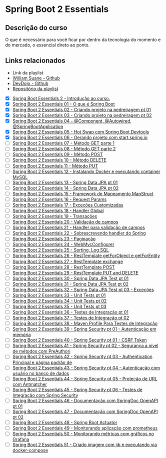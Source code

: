 # Spring Boot 2 Essentials

## Descrição do curso

O que é necessário para você ficar por dentro da tecnologia do momento e do mercado, o essencial direto ao ponto.

## Links relacionados

* Link da playlist
* [William Suane - Github](https://github.com/williamsuane)
* [DevDojo - Github](https://github.com/devdojobr)
* [Repositório da playlist](https://github.com/devdojobr/springboot2-essentials/)


- [x] [Spring Boot Essentials 2 - Introdução ao curso.](https://www.youtube.com/watch?v=bCzsSXE4Jzg&list=PL62G310vn6nFBIxp6ZwGnm8xMcGE3VA5H&index=1&t=125s&pp=iAQB)
- [x] [Spring Boot 2 Essentials 01 - O que é Spring Boot](https://www.youtube.com/watch?v=aspWYs8lp48&list=PL62G310vn6nFBIxp6ZwGnm8xMcGE3VA5H&index=2&t=1s&pp=iAQB)
- [x] [Spring Boot 2 Essentials 02 - Criando projeto na pedreiragem pt 01](https://www.youtube.com/watch?v=w8I7jWfUFLg&list=PL62G310vn6nFBIxp6ZwGnm8xMcGE3VA5H&index=3&pp=iAQB)
- [x] [Spring Boot 2 Essentials 03 - Criando projeto na pedreiragem pt 02](https://www.youtube.com/watch?v=szrqiHLbUq0&list=PL62G310vn6nFBIxp6ZwGnm8xMcGE3VA5H&index=4&pp=iAQB)
- [x] [Spring Boot 2 Essentials 04 - @Component, @Autowired, @SpringBootApplication](https://www.youtube.com/watch?v=4sndRmKpMYI&list=PL62G310vn6nFBIxp6ZwGnm8xMcGE3VA5H&index=5&pp=iAQB)
- [x] [Spring Boot 2 Essentials 05 - Hot Swap com Spring Boot Devtools](https://www.youtube.com/watch?v=8W8t2yh8CD4&list=PL62G310vn6nFBIxp6ZwGnm8xMcGE3VA5H&index=6&pp=iAQB)
- [x] [Spring Boot 2 Essentials 06 - Gerando projeto com start.spring.io](https://www.youtube.com/watch?v=sZGw-evH0OE&list=PL62G310vn6nFBIxp6ZwGnm8xMcGE3VA5H&index=7&pp=iAQB)
- [ ] [Spring Boot 2 Essentials 07 - Método GET parte 1](https://www.youtube.com/watch?v=ChstGsjYly0&list=PL62G310vn6nFBIxp6ZwGnm8xMcGE3VA5H&index=8&pp=iAQB)
- [ ] [Spring Boot 2 Essentials 08 - Método GET parte 2](https://www.youtube.com/watch?v=6ykxjpFrnJE&list=PL62G310vn6nFBIxp6ZwGnm8xMcGE3VA5H&index=9&pp=iAQB)
- [ ] [Spring Boot 2 Essentials 09 - Método POST](https://www.youtube.com/watch?v=Mqw16-koH-8&list=PL62G310vn6nFBIxp6ZwGnm8xMcGE3VA5H&index=10&pp=iAQB)
- [ ] [Spring Boot 2 Essentials 10 - Método DELETE](https://www.youtube.com/watch?v=yHHV_sr_gsI&list=PL62G310vn6nFBIxp6ZwGnm8xMcGE3VA5H&index=11&pp=iAQB)
- [ ] [Spring Boot 2 Essentials 11 - Método PUT](https://www.youtube.com/watch?v=aJ43SfY8QKs&list=PL62G310vn6nFBIxp6ZwGnm8xMcGE3VA5H&index=12&pp=iAQB)
- [ ] [Spring Boot 2 Essentials 12 - Instalando Docker e executando container MySQL](https://www.youtube.com/watch?v=ZPUC3wZgDoA&list=PL62G310vn6nFBIxp6ZwGnm8xMcGE3VA5H&index=13&pp=iAQB)
- [ ] [Spring Boot 2 Essentials 13 - Spring Data JPA pt 01](https://www.youtube.com/watch?v=npW5nkMQ6Vs&list=PL62G310vn6nFBIxp6ZwGnm8xMcGE3VA5H&index=14&pp=iAQB)
- [ ] [Spring Boot 2 Essentials 14 - Spring Data JPA pt 02](https://www.youtube.com/watch?v=JRA5w6FSw0E&list=PL62G310vn6nFBIxp6ZwGnm8xMcGE3VA5H&index=15&pp=iAQB)
- [ ] [Spring Boot 2 Essentials 15 - Framework de Mapeamento MapStruct](https://www.youtube.com/watch?v=A9-Inky1Fjo&list=PL62G310vn6nFBIxp6ZwGnm8xMcGE3VA5H&index=16&pp=iAQB)
- [ ] [Spring Boot 2 Essentials 16 - Request Params](https://www.youtube.com/watch?v=juVa6LYSYKg&list=PL62G310vn6nFBIxp6ZwGnm8xMcGE3VA5H&index=17&pp=iAQB)
- [ ] [Spring Boot 2 Essentials 17 - Exceções Customizadas](https://www.youtube.com/watch?v=1CJPEhgrxOU&list=PL62G310vn6nFBIxp6ZwGnm8xMcGE3VA5H&index=18&pp=iAQB)
- [ ] [Spring Boot 2 Essentials 18 - Handler Global](https://www.youtube.com/watch?v=TpXirJnXa-8&list=PL62G310vn6nFBIxp6ZwGnm8xMcGE3VA5H&index=19&pp=iAQB)
- [ ] [Spring Boot 2 Essentials 19 - Transações](https://www.youtube.com/watch?v=zYz6zt3SNMQ&list=PL62G310vn6nFBIxp6ZwGnm8xMcGE3VA5H&index=20&pp=iAQB)
- [ ] [Spring Boot 2 Essentials 20 - Validação de campos](https://www.youtube.com/watch?v=fatUfpFROSo&list=PL62G310vn6nFBIxp6ZwGnm8xMcGE3VA5H&index=21&pp=iAQB)
- [ ] [Spring Boot 2 Essentials 21 - Handler para validação de campos](https://www.youtube.com/watch?v=tRb_OscShmc&list=PL62G310vn6nFBIxp6ZwGnm8xMcGE3VA5H&index=22&pp=iAQB)
- [ ] [Spring Boot 2 Essentials 22 - Sobrescrevendo handler do Spring](https://www.youtube.com/watch?v=UgO1fdvOFBk&list=PL62G310vn6nFBIxp6ZwGnm8xMcGE3VA5H&index=23&pp=iAQB)
- [ ] [Spring Boot 2 Essentials 23 - Paginação](https://www.youtube.com/watch?v=ongEOYHl-6o&list=PL62G310vn6nFBIxp6ZwGnm8xMcGE3VA5H&index=24&pp=iAQB)
- [ ] [Spring Boot 2 Essentials 24 - WebMvcConfigurer](https://www.youtube.com/watch?v=1_Bp3JFZ4Cs&list=PL62G310vn6nFBIxp6ZwGnm8xMcGE3VA5H&index=25&pp=iAQB)
- [ ] [Spring Boot 2 Essentials 25 - Sorting, Log SQL](https://www.youtube.com/watch?v=mg8zkaPQPxs&list=PL62G310vn6nFBIxp6ZwGnm8xMcGE3VA5H&index=26&pp=iAQB)
- [ ] [Spring Boot 2 Essentials 26 - RestTemplate getForObject e getForEntity](https://www.youtube.com/watch?v=Qnxv6ovn3Xc&list=PL62G310vn6nFBIxp6ZwGnm8xMcGE3VA5H&index=27&pp=iAQB)
- [ ] [Spring Boot 2 Essentials 27 - RestTemplate exchange](https://www.youtube.com/watch?v=f93kYkmIyPo&list=PL62G310vn6nFBIxp6ZwGnm8xMcGE3VA5H&index=28&pp=iAQB)
- [ ] [Spring Boot 2 Essentials 28 - RestTemplate POST](https://www.youtube.com/watch?v=IW0ZIuPhrk0&list=PL62G310vn6nFBIxp6ZwGnm8xMcGE3VA5H&index=29&pp=iAQB)
- [ ] [Spring Boot 2 Essentials 29 - RestTemplate PUT and DELETE](https://www.youtube.com/watch?v=wSRt8bJxeDU&list=PL62G310vn6nFBIxp6ZwGnm8xMcGE3VA5H&index=30&pp=iAQB)
- [ ] [Spring Boot 2 Essentials 30 - Spring Data JPA Test pt 01](https://www.youtube.com/watch?v=wBne8fRvsxw&list=PL62G310vn6nFBIxp6ZwGnm8xMcGE3VA5H&index=31&pp=iAQB)
- [ ] [Spring Boot 2 Essentials 31 - Spring Data JPA Test pt 02](https://www.youtube.com/watch?v=UZgnPfeeXHE&list=PL62G310vn6nFBIxp6ZwGnm8xMcGE3VA5H&index=32&pp=iAQB)
- [ ] [Spring Boot 2 Essentials 32 - Spring Data JPA Test pt 03 - Exceções](https://www.youtube.com/watch?v=GycZEsrEDG0&list=PL62G310vn6nFBIxp6ZwGnm8xMcGE3VA5H&index=33&pp=iAQB)
- [ ] [Spring Boot 2 Essentials 33 - Unit Tests pt 01](https://www.youtube.com/watch?v=XuAd2LHNjzY&list=PL62G310vn6nFBIxp6ZwGnm8xMcGE3VA5H&index=34&pp=iAQB)
- [ ] [Spring Boot 2 Essentials 34 - Unit Tests pt 02](https://www.youtube.com/watch?v=b80Xqg4aFOQ&list=PL62G310vn6nFBIxp6ZwGnm8xMcGE3VA5H&index=35&pp=iAQB)
- [ ] [Spring Boot 2 Essentials 35 - Unit Tests pt 03](https://www.youtube.com/watch?v=bWbzpsePKdk&list=PL62G310vn6nFBIxp6ZwGnm8xMcGE3VA5H&index=36&pp=iAQB)
- [ ] [Spring Boot 2 Essentials 36 - Testes de Integração pt 01](https://www.youtube.com/watch?v=TREezi_evWc&list=PL62G310vn6nFBIxp6ZwGnm8xMcGE3VA5H&index=37&pp=iAQB)
- [ ] [Spring Boot 2 Essentials 37 - Testes de Integração pt 02](https://www.youtube.com/watch?v=BFGKTdh8y1U&list=PL62G310vn6nFBIxp6ZwGnm8xMcGE3VA5H&index=38&pp=iAQB)
- [ ] [Spring Boot 2 Essentials 38 - Maven Profile Para Testes de Integração](https://www.youtube.com/watch?v=kb0b6d9Nayk&list=PL62G310vn6nFBIxp6ZwGnm8xMcGE3VA5H&index=39&pp=iAQB)
- [ ] [Spring Boot 2 Essentials 39 - Spring Security pt 01 - Autenticação em memória](https://www.youtube.com/watch?v=tpGGuCyuSnw&list=PL62G310vn6nFBIxp6ZwGnm8xMcGE3VA5H&index=40&pp=iAQB)
- [ ] [Spring Boot 2 Essentials 40 - Spring Security pt 01 - CSRF Token](https://www.youtube.com/watch?v=lOzQnC4tRRI&list=PL62G310vn6nFBIxp6ZwGnm8xMcGE3VA5H&index=41&pp=iAQB)
- [ ] [Spring Boot 2 Essentials 41 - Spring Security pt 02 - Segurança a nível de métodos com PreAuthori](https://www.youtube.com/watch?v=4zrOtObXkK0&list=PL62G310vn6nFBIxp6ZwGnm8xMcGE3VA5H&index=42&pp=iAQB)
- [ ] [Spring Boot 2 Essentials 42 - Spring Security pt 03 - Authentication Principal e página padrão de](https://www.youtube.com/watch?v=NZHLNeoUYWM&list=PL62G310vn6nFBIxp6ZwGnm8xMcGE3VA5H&index=43&pp=iAQB)
- [ ] [Spring Boot 2 Essentials 43 - Spring Security pt 04 - Autenticação com usuário no banco de dados](https://www.youtube.com/watch?v=6c9Nz-sG2EM&list=PL62G310vn6nFBIxp6ZwGnm8xMcGE3VA5H&index=44&pp=iAQB)
- [ ] [Spring Boot 2 Essentials 44 - Spring Security pt 05 - Proteção de URL com Antmatcher](https://www.youtube.com/watch?v=3JFOGa-c8eM&list=PL62G310vn6nFBIxp6ZwGnm8xMcGE3VA5H&index=45&pp=iAQB)
- [ ] [Spring Boot 2 Essentials 45 - Spring Security pt 06 - Testes de Integração com Spring Security](https://www.youtube.com/watch?v=LfVEd9KlFSQ&list=PL62G310vn6nFBIxp6ZwGnm8xMcGE3VA5H&index=46&pp=iAQB)
- [ ] [Spring Boot 2 Essentials 46 - Documentação com SpringDoc OpenAPI pt 01](https://www.youtube.com/watch?v=UxnynWV4Rs0&list=PL62G310vn6nFBIxp6ZwGnm8xMcGE3VA5H&index=47&pp=iAQB)
- [ ] [Spring Boot 2 Essentials 47 - Documentação com SpringDoc OpenAPI pt 02](https://www.youtube.com/watch?v=GodjXTjPtYg&list=PL62G310vn6nFBIxp6ZwGnm8xMcGE3VA5H&index=48&pp=iAQB)
- [ ] [Spring Boot 2 Essentials 48 - Spring Boot Actuator](https://www.youtube.com/watch?v=9nOMLOnXLHo&list=PL62G310vn6nFBIxp6ZwGnm8xMcGE3VA5H&index=49&pp=iAQB)
- [ ] [Spring Boot 2 Essentials 49 - Monitorando aplicação com prometheus](https://www.youtube.com/watch?v=UKPTqzIdcPA&list=PL62G310vn6nFBIxp6ZwGnm8xMcGE3VA5H&index=50&pp=iAQB)
- [ ] [Spring Boot 2 Essentials 50 - Monitorando métricas com gráficos no Grafana](https://www.youtube.com/watch?v=dvznW_hLTQs&list=PL62G310vn6nFBIxp6ZwGnm8xMcGE3VA5H&index=51&pp=iAQB)
- [ ] [Spring Boot 2 Essentials 51 - Criado imagem com jib e executando via docker-compose](https://www.youtube.com/watch?v=CXvW0b4bDRY&list=PL62G310vn6nFBIxp6ZwGnm8xMcGE3VA5H&index=52&pp=iAQB)